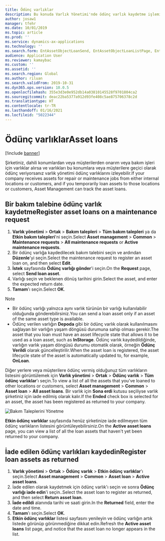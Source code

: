 ```yaml
---
title: Ödünç varlıklar
description: Bu konuda Varlık Yönetimi'nde ödünç varlık kaydetme işlemi açıklanmaktadır.
author: josaw1
manager: tfehr
ms.date: 10/01/2019
ms.topic: article
ms.prod: ''
ms.service: dynamics-ax-applications
ms.technology: ''
ms.search.form: EntAssetObjectLoanSend, EntAssetObjectLoanListPage, EntAssetObjectLoanReturn, EntAssetObjectLoanInfoPart
audience: Application User
ms.reviewer: kamaybac
ms.custom: ''
ms.assetid: ''
ms.search.region: Global
ms.author: riluan
ms.search.validFrom: 2019-10-31
ms.dyn365.ops.version: 10.0.5
ms.openlocfilehash: 355e3d3e0e952db14a03810145528f9701804ca2
ms.sourcegitcommit: deac22ba5377a912d93fe408c5ae875706378c2d
ms.translationtype: HT
ms.contentlocale: tr-TR
ms.lasthandoff: 01/16/2021
ms.locfileid: "5022344"
---
```

# <a name="asset-loans"></a><span data-ttu-id="c13ce-103">Ödünç varlıklar</span><span class="sxs-lookup"><span data-stu-id="c13ce-103">Asset loans</span></span>

[!include [banner](../../includes/banner.md)]

 

<span data-ttu-id="c13ce-104">Şirketiniz, dahili konumlardan veya müşterilerden onarım veya bakım işleri için varlıklar alırsa ve varlıkları bu konumlara veya müşterilere geçici olarak ödünç veriyorsanız varlık yönetimi ödünç varlıklarını izleyebilir.</span><span class="sxs-lookup"><span data-stu-id="c13ce-104">If your company receives assets for repair or maintenance jobs from either internal locations or customers, and if you temporarily loan assets to those locations or customers, Asset Management can track the asset loans.</span></span>

## <a name="register-asset-loans-on-a-maintenance-request"></a><span data-ttu-id="c13ce-105">Bir bakım talebine ödünç varlık kaydetme</span><span class="sxs-lookup"><span data-stu-id="c13ce-105">Register asset loans on a maintenance request</span></span>

1. <span data-ttu-id="c13ce-106">**Varlık yönetimi** \> **Ortak** \> **Bakım talepleri** \> **Tüm bakım talepleri** ya da **Etkin bakım talepleri**'ni seçin.</span><span class="sxs-lookup"><span data-stu-id="c13ce-106">Select **Asset management** \> **Common** \> **Maintenance requests** \> **All maintenance requests** or **Active maintenance requests**.</span></span>
2. <span data-ttu-id="c13ce-107">Bir ödünç varlığa kaydedilecek bakım talebini seçin ve ardından **Düzenle**'yi seçin.</span><span class="sxs-lookup"><span data-stu-id="c13ce-107">Select the maintenance request to register an asset loan on, and then select **Edit**.</span></span>
3. <span data-ttu-id="c13ce-108">**İstek** sayfasında **Ödünç varlığı gönder**'i seçin.</span><span class="sxs-lookup"><span data-stu-id="c13ce-108">On the **Request** page, select **Send loan asset**.</span></span>
4. <span data-ttu-id="c13ce-109">Varlığı seçin ve beklenen dönüş tarihini girin.</span><span class="sxs-lookup"><span data-stu-id="c13ce-109">Select the asset, and enter the expected return date.</span></span>
5. <span data-ttu-id="c13ce-110">**Tamam**'ı seçin.</span><span class="sxs-lookup"><span data-stu-id="c13ce-110">Select **OK**.</span></span>

> [!NOTE]
> - <span data-ttu-id="c13ce-111">Bir ödünç varlığı yalnızca aynı varlık türünün bir varlığı kullanılabilir olduğunda gönderebilirsiniz.</span><span class="sxs-lookup"><span data-stu-id="c13ce-111">You can send a loan asset only if an asset of the same asset type is available.</span></span>
> - <span data-ttu-id="c13ce-112">Ödünç verilen varlığın **Depoda** gibi bir ödünç varlık olarak kullanılmasını sağlayan bir varlığın yaşam döngüsü durumuna sahip olması gerekir.</span><span class="sxs-lookup"><span data-stu-id="c13ce-112">The asset that you loan must have an asset lifecycle state that allows it to be used as a loan asset, such as **InStorage**.</span></span> <span data-ttu-id="c13ce-113">Ödünç varlık kaydedildiğinde, varlığın varlık yaşam döngüsü durumu otomatik olarak, örneğin **Ödünç Verildi** olarak güncelleştirilir.</span><span class="sxs-lookup"><span data-stu-id="c13ce-113">When the asset loan is registered, the asset lifecycle state of the asset is automatically updated to, for example, **OnLoan**.</span></span>

<span data-ttu-id="c13ce-114">Diğer yerlere veya müşterilere ödünç vermiş olduğunuz tüm varlıkların listesini görüntülemek için **Varlık yönetimi** \> **Ortak** \> **Ödünç varlık** \> **Tüm ödünç varlıklar**'ı seçin.</span><span class="sxs-lookup"><span data-stu-id="c13ce-114">To view a list of all the assets that you've loaned to other locations or customers, select **Asset management** \> **Common** \> **Asset loan** \> **All asset loans**.</span></span> <span data-ttu-id="c13ce-115">Bir varlık için **Sona erdi** kutusu seçiliyse varlık şirketiniz için iade edilmiş olarak kalır.</span><span class="sxs-lookup"><span data-stu-id="c13ce-115">If the **Ended** check box is selected for an asset, the asset has been registered as returned to your company.</span></span>

![Bakım Taleplerini Yönetme](media/06-manage-maintenance-requests.png)

<span data-ttu-id="c13ce-117">**Etkin ödünç varlıklar** sayfasında henüz şirketinize iade edilmeyen tüm ödünç varlıkların listesini görüntüleyebilirsiniz.</span><span class="sxs-lookup"><span data-stu-id="c13ce-117">On the **Active asset loans** page, you can view a list of all the loan assets that haven't yet been returned to your company.</span></span>

## <a name="register-loan-assets-as-returned"></a><span data-ttu-id="c13ce-118">İade edilen ödünç varlıkları kaydedin</span><span class="sxs-lookup"><span data-stu-id="c13ce-118">Register loan assets as returned</span></span>

1. <span data-ttu-id="c13ce-119">**Varlık yönetimi** \> **Ortak** \> **Ödünç varlık** \> **Etkin ödünç varlıklar**'ı seçin.</span><span class="sxs-lookup"><span data-stu-id="c13ce-119">Select **Asset management** \> **Common** \> **Asset loan** \> **Active asset loans**.</span></span>
2. <span data-ttu-id="c13ce-120">İade edilen olarak kaydetmek için ödünç varlık'ı seçin ve sonra **Ödünç varlığı iade edin**'i seçin..</span><span class="sxs-lookup"><span data-stu-id="c13ce-120">Select the asset loan to register as returned, and then select **Return asset loan**.</span></span>
3. <span data-ttu-id="c13ce-121">**İade edildi** alanında tarihi ve saati girin.</span><span class="sxs-lookup"><span data-stu-id="c13ce-121">In the **Returned** field, enter the date and time.</span></span>
4. <span data-ttu-id="c13ce-122">**Tamam**'ı seçin.</span><span class="sxs-lookup"><span data-stu-id="c13ce-122">Select **OK**.</span></span>
5. <span data-ttu-id="c13ce-123">**Etkin ödünç varlıklar** listesi sayfasını yenileyin ve ödünç varlığın artık listede görünüp görünmediğine dikkat edin.</span><span class="sxs-lookup"><span data-stu-id="c13ce-123">Refresh the **Active asset loans** list page, and notice that the asset loan no longer appears in the list.</span></span>
